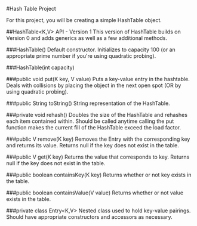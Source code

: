 #Hash Table Project

For this project, you will be creating a simple HashTable object. 

##HashTable\<K,V> API - Version 1
This version of HashTable builds on Version 0 and adds generics as well as a few additional methods.

###HashTable()
Default constructor. Initializes to capacity 100 (or an appropriate prime number if you're using quadratic probing).

###HashTable(int capacity)

###public void put(K key, V value)
Puts a key-value entry in the hashtable. Deals with collisions by placing the object in the next open spot (OR by using quadratic probing). 

###public String toString()
String representation of the HashTable.

###private void rehash()
Doubles the size of the HashTable and rehashes each item contained within. Should be called anytime calling the put function makes the current fill of the HashTable exceed the load factor.

###public V remove(K key)
Removes the Entry with the corresponding key and returns its value. Returns null if the key does not exist in the table.

###public V get(K key)
Returns the value that corresponds to key. Returns null if the key does not exist in the table.

###public boolean containsKey(K key)
Returns whether or not key exists in the table.

###public boolean containsValue(V value)
Returns whether or not value exists in the table.

###private class Entry\<K,V>
Nested class used to hold key-value pairings. Should have appropriate constructors and accessors as necessary.






